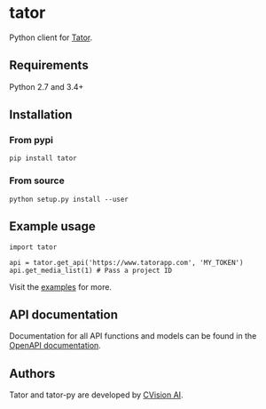 # tator

Python client for [Tator](https://github.com/cvisionai/tator).

## Requirements

Python 2.7 and 3.4+

## Installation

### From pypi
```
pip install tator
```

### From source
```
python setup.py install --user
```

## Example usage
```
import tator

api = tator.get_api('https://www.tatorapp.com', 'MY_TOKEN')
api.get_media_list(1) # Pass a project ID
```

Visit the [examples](examples) for more.

## API documentation

Documentation for all API functions and models can be found in the [OpenAPI documentation](tator/openapi/docs/TatorApi.md).

## Authors

Tator and tator-py are developed by [CVision AI](www.cvisionai.com).

